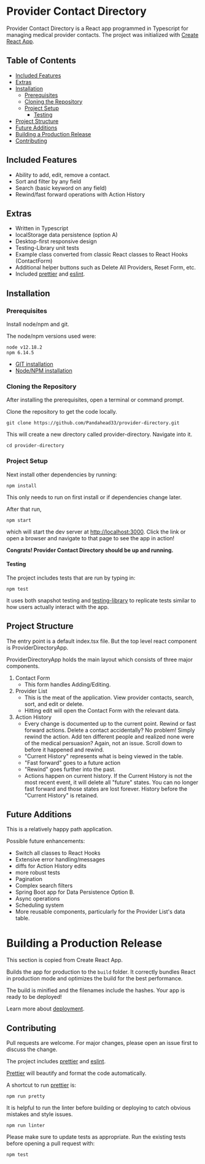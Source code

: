 # Provider Contact Directory

Provider Contact Directory is a React app programmed in Typescript for managing medical provider contacts. The project was initialized with [Create React App](https://create-react-app.dev/).

## Table of Contents
- [Included Features](#included-features)
- [Extras](#extras)
- [Installation](#installation)
  * [Prerequisites](#prerequisites)
  * [Cloning the Repository](#cloning-the-repository)
  * [Project Setup](#project-setup)
    + [Testing](#testing)
- [Project Structure](#project-structure)
- [Future Additions](#future-additions)
- [Building a Production Release](#building-a-production-release)
- [Contributing](#contributing)

## Included Features
- Ability to add, edit, remove a contact.
- Sort and filter by any field
- Search (basic keyword on any field)
- Rewind/fast forward operations with Action History

## Extras 
- Written in Typescript 
- localStorage data persistence (option A)
- Desktop-first responsive design
- Testing-Library unit tests
- Example class converted from classic React classes to React Hooks (ContactForm)
- Additional helper buttons such as Delete All Providers, Reset Form, etc. 
- Included [prettier](https://prettier.io/) and [eslint](https://eslint.org/docs/rules/). 

## Installation

### Prerequisites
Install node/npm and git.

The node/npm versions used were:

```
node v12.18.2
npm 6.14.5
```

- [GIT installation](https://git-scm.com/downloads)
- [Node/NPM installation](https://nodejs.org/en/)

### Cloning the Repository
After installing the prerequisites, open a terminal or command prompt.

Clone the repository to get the code locally.

```
git clone https://github.com/Pandahead33/provider-directory.git
```

This will create a new directory called provider-directory. Navigate into it.

```
cd provider-directory
```

### Project Setup
Next install other dependencies by running:

```
npm install
``` 

This only needs to run on first install or if dependencies change later.

After that run,

```
npm start
```

which will start the dev server at [http://localhost:3000](http://localhost:3000). Click the link or open a browser and navigate to that page to see the app in action!

**Congrats! Provider Contact Directory should be up and running.**

#### Testing
The project includes tests that are run by typing in:

```
npm test
```

It uses both snapshot testing and [testing-library](https://testing-library.com/) to replicate tests similar to how users actually interact with the app.

## Project Structure

The entry point is a default index.tsx file. But the top level react component is ProviderDirectoryApp.

ProviderDirectoryApp holds the main layout which consists of three major components.

1. Contact Form
	- This form handles Adding/Editing.
2. Provider List 
	- This is the meat of the application. View provider contacts, search, sort, and edit or delete. 
	- Hitting edit will open the Contact Form with the relevant data.
3. Action History
	- Every change is documented up to the current point. Rewind or fast forward actions. Delete a contact accidentally? No problem! Simply rewind the action. Add ten different people and realized none were of the medical persuasion? Again, not an issue. Scroll down to before it happened and rewind.
	- "Current History" represents what is being viewed in the table.
	- "Fast forward" goes to a future action
	- "Rewind" goes further into the past.
	- Actions happen on current history. If the Current History is not the most recent event, it will delete all "future" states. You can no longer fast forward and those states are lost forever. History before the "Current History" is retained.

## Future Additions

This is a relatively happy path application. 

Possible future enhancements:

- Switch all classes to React Hooks
- Extensive error handling/messages
- diffs for Action History edits
- more robust tests
- Pagination
- Complex search filters
- Spring Boot app for Data Persistence Option B.
- Async operations
- Scheduling system 
- More reusable components, particularly for the Provider List's data table.

# Building a Production Release
This section is copied from Create React App. 

Builds the app for production to the `build` folder.
It correctly bundles React in production mode and optimizes the build for the best performance.

The build is minified and the filenames include the hashes.
Your app is ready to be deployed!

Learn more about [deployment](https://facebook.github.io/create-react-app/docs/deployment).

## Contributing
Pull requests are welcome. For major changes, please open an issue first to discuss the change.

The project includes [prettier](https://prettier.io/) and [eslint](https://eslint.org/docs/rules/). 

[Prettier](https://prettier.io/) will beautify and format the code automatically.

A shortcut to run [prettier](https://prettier.io/) is:
```
npm run pretty 
```

It is helpful to run the linter before building or deploying to catch obvious mistakes and style issues.

```
npm run linter
```

Please make sure to update tests as appropriate. Run the existing tests before opening a pull request with:

```
npm test
```
